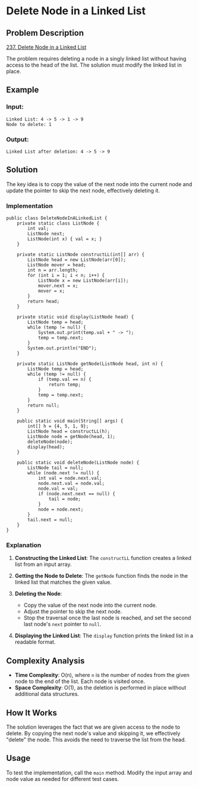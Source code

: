 # Delete Node in a Linked List

## Problem Description
[237. Delete Node in a Linked List](https://leetcode.com/problems/delete-node-in-a-linked-list/description/)

The problem requires deleting a node in a singly linked list without having access to the head of the list. The solution must modify the linked list in place.

## Example

### Input:
```plaintext[]
Linked List: 4 -> 5 -> 1 -> 9
Node to delete: 1
```

### Output:
```plaintext[]
Linked List after deletion: 4 -> 5 -> 9
```

## Solution

The key idea is to copy the value of the next node into the current node and update the pointer to skip the next node, effectively deleting it.

### Implementation

```java[]
public class DeleteNodeInALinkedList {
    private static class ListNode {
        int val;
        ListNode next;
        ListNode(int x) { val = x; }
    }

    private static ListNode constructLL(int[] arr) {
        ListNode head = new ListNode(arr[0]);
        ListNode mover = head;
        int n = arr.length;
        for (int i = 1; i < n; i++) {
            ListNode x = new ListNode(arr[i]);
            mover.next = x;
            mover = x;
        }
        return head;
    }

    private static void display(ListNode head) {
        ListNode temp = head;
        while (temp != null) {
            System.out.print(temp.val + " -> ");
            temp = temp.next;
        }
        System.out.println("END");
    }

    private static ListNode getNode(ListNode head, int n) {
        ListNode temp = head;
        while (temp != null) {
            if (temp.val == n) {
                return temp;
            }
            temp = temp.next;
        }
        return null;
    }

    public static void main(String[] args) {
        int[] h = {4, 5, 1, 9};
        ListNode head = constructLL(h);
        ListNode node = getNode(head, 1);
        deleteNode(node);
        display(head);
    }

    public static void deleteNode(ListNode node) {
        ListNode tail = null;
        while (node.next != null) {
            int val = node.next.val;
            node.next.val = node.val;
            node.val = val;
            if (node.next.next == null) {
                tail = node;
            }
            node = node.next;
        }
        tail.next = null;
    }
}
```

### Explanation
1. **Constructing the Linked List**:
   The `constructLL` function creates a linked list from an input array.

2. **Getting the Node to Delete**:
   The `getNode` function finds the node in the linked list that matches the given value.

3. **Deleting the Node**:
    - Copy the value of the next node into the current node.
    - Adjust the pointer to skip the next node.
    - Stop the traversal once the last node is reached, and set the second last node's `next` pointer to `null`.

4. **Displaying the Linked List**:
   The `display` function prints the linked list in a readable format.

## Complexity Analysis

- **Time Complexity**: O(n), where `n` is the number of nodes from the given node to the end of the list. Each node is visited once.
- **Space Complexity**: O(1), as the deletion is performed in place without additional data structures.

## How It Works
The solution leverages the fact that we are given access to the node to delete. By copying the next node's value and skipping it, we effectively "delete" the node. This avoids the need to traverse the list from the head.

## Usage
To test the implementation, call the `main` method. Modify the input array and node value as needed for different test cases.

